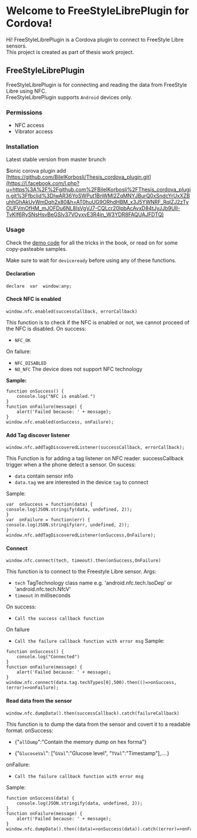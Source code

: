 
# Welcome to FreeStyleLibrePlugin for Cordova!  
  
Hi! FreeStyleLibrePlugin is a Cordova plugin to connect to FreeStyle Libre sensors.  
This project is created as part of thesis work project.  
  
## FreeStyleLibrePlugin  
FreeStyleLibrePlugin is for connecting and reading the data from FreeStyle Libre using NFC.  
FreeStyleLibrePlugin supports `Android` devices only.  
  
### Permissions  
- NFC access  
- Vibrator access  
### Installation  
Latest stable version from master brunch  
  
$ionic corova plugin add [https://github.com/BilelKorbosli/Thesis_cordova_plugin.git](https://l.facebook.com/l.php?u=https%3A%2F%2Fgithub.com%2FBilelKorbosli%2FThesis_cordova_plugin.git%3Ffbclid%3DIwAR36YoSWPut1BnWMl2ZqMNYJBurQ0xSndcYrUxXZBuhhGhAkUyWmDqh2x80&h=AT0huUG9ORhdHBM_x3J5YWNRF_RqlZJ2zTyOUFVmOfHM_mJOFDu6NL8lsVgVJ7-CQLcr20lpbAcAvxD84tJyJJb9UII-TvKlf6RySNsHsvBeGSlv37VOyxvE3R4in_W3YDR8FAQUAJFDTQ)  
  
### Usage  
  
Check the [demo code](#) for all the tricks in the book, or read on for some copy-pasteable samples.  
  
Make sure to wait for `deviceready` before using any of these functions.

#### Declaration

    declare  var  window:any;

#### Check NFC is enabled

    window.nfc.enabled(successCallback, errorCallback)

This function is to check if the NFC is enabled or not, we cannot proceed of the NFC is disabled.
On success:
 - `NFC_OK`
 
On failure:
 - `NFC_DISABLED`
  - `NO_NFC` The device does not support NFC technology

**Sample:**


```autohotkey
function onSuccess() {
    console.log("NFC is enabled.")
}
function onFailure(message) {
    alert('Failed because: ' + message);
}
window.nfc.enabled(onSuccess, onFailure);
```

#### Add Tag discover listener

    window.nfc.addTagDiscoveredListener(successCallback, errorCallback);
    
This  Function is for adding a tag listener on NFC reader. successCallback trigger when a the phone detect a sensor.
On sucess:

 - `data`  contain sensor info
 - `data.tag` we are interested in the device `tag` to connect

Sample:
```autohotkey
var  onSuccess = function(data) {
console.log(JSON.stringify(data, undefined, 2));
}
var  onFailure = function(err) {
console.log(JSON.stringify(err, undefined, 2));
}
window.nfc.addTagDiscoveredListener(onSuccess,OnFailure);
```
#### Connect

    window.nfc.connect(tech, timeout).then(onSuccess,OnFailure)
This function is to connect to the Freestyle Libre sensor.
Args: 

 - `tech` TagTechnology class name e.g. 'android.nfc.tech.IsoDep' or 'android.nfc.tech.NfcV'
 - `timeout` in milliseconds

On success:

 - `Call the success callback function`

On failure

 - `Call the failure callback function with error msg`
Sample:
```autohotkey
function onSuccess() {
    console.log("Connected")
}
function onFailure(message) {
    alert('Failed because: ' + message);
}
window.nfc.connect(data.tag.techTypes[0],500).then(()=>onSuccess,(error)=>onFailure);
```
#### Read data from the sensor

    window.nfc.dumpData().then(successCallback).catch(failureCallback)
This function is to dump the data from the sensor and covert it to a readable format.
onSuccess:
	

 - {"`allDump`":"Contain the memory dump on hex forma"}

	

 - {"`GlucoseVal`": ["`GVal`":"Glucose level",
   "`TVal`":"Timestamp"],....}

onFailure:
- `Call the failure callback function with error msg`

Sample:
```autohotkey
function onSuccess(data) {
    console.log(JSON.stringify(data, undefined, 2));
}
function onFailure(message) {
    alert('Failed because: ' + message);
}
window.nfc.dumpData().then((data)=>onSuccess(data)).catch((error)=>onFailure(error));
```
